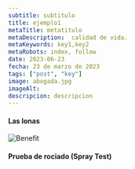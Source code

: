 ```yaml
---
subtitle: subtitulo
title: ejemplo1
metaTitle: metatitulo
metaDescription:  calidad de vida.
metaKeywords: key1,key2
metaRobots: index, follow
date: 2023-06-23
fecha: 23 de marzo de 2023
tags: ["post", "key"]
image: abogada.jpg
imageAlt: 
descripcion: descripcion
---
```





#### Las lonas

![Benefit]({{global.imageDir}}_blog/casa1.jpg)

#### Prueba de rociado (Spray Test)

